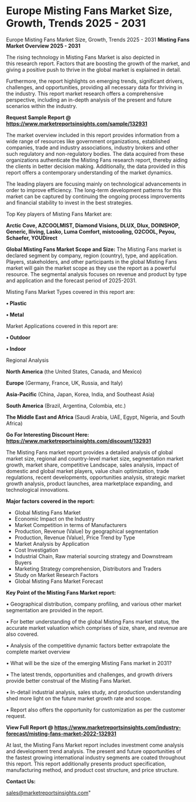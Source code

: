 # Europe Misting Fans Market Size, Growth, Trends 2025 - 2031
 Europe Misting Fans Market Size, Growth, Trends 2025 - 2031
<Strong> Misting Fans Market Overview 2025 - 2031</strong>

The rising technology in Misting Fans Market is also depicted in this research report. Factors that are boosting the growth of the market, and giving a positive push to thrive in the global market is explained in detail.

Furthermore, the report highlights on emerging trends, significant drivers, challenges, and opportunities, providing all necessary data for thriving in the industry. This report market research offers a comprehensive perspective, including an in-depth analysis of the present and future scenarios within the industry.

<strong>Request Sample Report @ <a href=https://www.marketreportsinsights.com/sample/132931>https://www.marketreportsinsights.com/sample/132931</a></strong>

The market overview included in this report provides information from a wide range of resources like government organizations, established companies, trade and industry associations, industry brokers and other such regulatory and non-regulatory bodies. The data acquired from these organizations authenticate the Misting Fans research report, thereby aiding the clients in better decision making. Additionally, the data provided in this report offers a contemporary understanding of the market dynamics.

The leading players are focusing mainly on technological advancements in order to improve efficiency. The long-term development patterns for this market can be captured by continuing the ongoing process improvements and financial stability to invest in the best strategies.

Top Key players of Misting Fans Market are:

<strong>Arctic Cove, AZCOOLMIST, Diamond Visions, DLUX, Dlux, DOINSHOP, Generic, Iliving, Lasko, Luma Comfort, mistcooling, O2COOL, Peyou, Schaefer, YOUDirect</strong>

<strong><b>Global Misting Fans Market Scope and Size:</b></strong>
The Misting Fans market is declared segment by company, region (country), type, and application. Players, stakeholders, and other participants in the global Misting Fans market will gain the market scope as they use the report as a powerful resource. The segmental analysis focuses on revenue and product by type and application and the forecast period of 2025-2031.

Misting Fans Market Types covered in this report are:

<strong>• Plastic

• Metal</strong>

Market Applications covered in this report are:

<strong>• Outdoor

• Indoor</strong> 

Regional Analysis

<strong>North America</strong> (the United States, Canada, and Mexico)

<strong>Europe</strong> (Germany, France, UK, Russia, and Italy)

<strong>Asia-Pacific</strong> (China, Japan, Korea, India, and Southeast Asia)

<strong>South America</strong> (Brazil, Argentina, Colombia, etc.)

<strong>The Middle East and Africa</strong> (Saudi Arabia, UAE, Egypt, Nigeria, and South Africa)

<strong>Go For Interesting Discount Here: <a href=https://www.marketreportsinsights.com/discount/132931>https://www.marketreportsinsights.com/discount/132931</a></strong>

The Misting Fans market report provides a detailed analysis of global market size, regional and country-level market size, segmentation market growth, market share, competitive Landscape, sales analysis, impact of domestic and global market players, value chain optimization, trade regulations, recent developments, opportunities analysis, strategic market growth analysis, product launches, area marketplace expanding, and technological innovations.

<strong><b>Major factors covered in the report:</b></strong>
<ul>
  <li>Global Misting Fans Market </li>
  <li>Economic Impact on the Industry</li>
  <li>Market Competition in terms of Manufacturers</li>
  <li>Production, Revenue (Value) by geographical segmentation</li>
  <li>Production, Revenue (Value), Price Trend by Type</li>
  <li>Market Analysis by Application</li>
  <li>Cost Investigation</li>
  <li>Industrial Chain, Raw material sourcing strategy and Downstream Buyers</li>
  <li>Marketing Strategy comprehension, Distributors and Traders</li>
  <li>Study on Market Research Factors</li>
  <li>Global Misting Fans Market Forecast</li>
</ul>

<strong><b>Key Point of the Misting Fans Market report:</b></strong>

• Geographical distribution, company profiling, and various other market segmentation are provided in the report.

• For better understanding of the global Misting Fans market status, the accurate market valuation which comprises of size, share, and revenue are also covered.

• Analysis of the competitive dynamic factors better extrapolate the complete market overview

• What will be the size of the emerging Misting Fans market in 2031?

• The latest trends, opportunities and challenges, and growth drivers provide better construal of the Misting Fans Market.

• In-detail industrial analysis, sales study, and production understanding shed more light on the future market growth rate and scope.

• Report also offers the opportunity for customization as per the customer request.

<strong><b>View Full Report @ <a href=https://www.marketreportsinsights.com/industry-forecast/misting-fans-market-2022-132931>https://www.marketreportsinsights.com/industry-forecast/misting-fans-market-2022-132931</a></b></strong>


At last, the Misting Fans Market report includes investment come analysis and development trend analysis. The present and future opportunities of the fastest growing international industry segments are coated throughout this report. This report additionally presents product specification, manufacturing method, and product cost structure, and price structure.

<strong>Contact Us:</strong>

sales@marketreportsinsights.com"
